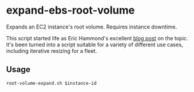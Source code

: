 # expand-ebs-root-volume
Expands an EC2 instance's root volume. Requires instance downtime.

This script started life as Eric Hammond's excellent [blog post](https://alestic.com/2010/02/ec2-resize-running-ebs-root/) on the topic. It's been turned into a script suitable for a variety of different use cases, including iterative resizing for a fleet.

## Usage

```
root-volume-expand.sh $instance-id
```


